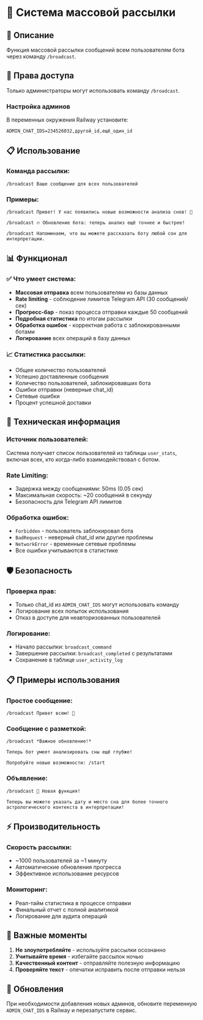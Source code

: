 # 📢 Система массовой рассылки

## 🎯 Описание
Функция массовой рассылки сообщений всем пользователям бота через команду `/broadcast`.

## 🔐 Права доступа
Только администраторы могут использовать команду `/broadcast`.

### Настройка админов
В переменных окружения Railway установите:
```
ADMIN_CHAT_IDS=234526032,другой_id,ещё_один_id
```

## 📋 Использование

### Команда рассылки:
```
/broadcast Ваше сообщение для всех пользователей
```

### Примеры:
```
/broadcast Привет! У нас появились новые возможности анализа снов! 🌙

/broadcast 🔥 Обновление бота: теперь анализ ещё точнее и быстрее!

/broadcast Напоминаем, что вы можете рассказать боту любой сон для интерпретации.
```

## 📊 Функционал

### ✅ Что умеет система:
- **Массовая отправка** всем пользователям из базы данных
- **Rate limiting** - соблюдение лимитов Telegram API (30 сообщений/сек)
- **Прогресс-бар** - показ процесса отправки каждые 50 сообщений
- **Подробная статистика** по итогам рассылки
- **Обработка ошибок** - корректная работа с заблокированными ботами
- **Логирование** всех операций в базу данных

### 📈 Статистика рассылки:
- Общее количество пользователей
- Успешно доставленные сообщения
- Количество пользователей, заблокировавших бота
- Ошибки отправки (неверные chat_id)
- Сетевые ошибки
- Процент успешной доставки

## 🔧 Техническая информация

### Источник пользователей:
Система получает список пользователей из таблицы `user_stats`, включая всех, кто когда-либо взаимодействовал с ботом.

### Rate Limiting:
- Задержка между сообщениями: 50ms (0.05 сек)
- Максимальная скорость: ~20 сообщений в секунду
- Безопасность для Telegram API лимитов

### Обработка ошибок:
- `Forbidden` - пользователь заблокировал бота
- `BadRequest` - неверный chat_id или другие проблемы
- `NetworkError` - временные сетевые проблемы
- Все ошибки учитываются в статистике

## 🛡️ Безопасность

### Проверка прав:
- Только chat_id из `ADMIN_CHAT_IDS` могут использовать команду
- Логирование всех попыток использования
- Отказ в доступе для неавторизованных пользователей

### Логирование:
- Начало рассылки: `broadcast_command`
- Завершение рассылки: `broadcast_completed` с результатами
- Сохранение в таблице `user_activity_log`

## 📋 Примеры использования

### Простое сообщение:
```
/broadcast Привет всем! 👋
```

### Сообщение с разметкой:
```
/broadcast *Важное обновление!* 

Теперь бот умеет анализировать сны ещё глубже! 

Попробуйте новые возможности: /start
```

### Объявление:
```
/broadcast 🌟 Новая функция! 

Теперь вы можете указать дату и место сна для более точного астрологического контекста в интерпретации!
```

## ⚡ Производительность

### Скорость рассылки:
- ~1000 пользователей за ~1 минуту
- Автоматические обновления прогресса
- Эффективное использование ресурсов

### Мониторинг:
- Реал-тайм статистика в процессе отправки
- Финальный отчет с полной аналитикой
- Логирование для аудита операций

## 🚨 Важные моменты

1. **Не злоупотребляйте** - используйте рассылки осознанно
2. **Учитывайте время** - избегайте рассылок ночью
3. **Качественный контент** - отправляйте полезную информацию
4. **Проверяйте текст** - опечатки исправить после отправки нельзя

## 🔄 Обновления

При необходимости добавления новых админов, обновите переменную `ADMIN_CHAT_IDS` в Railway и перезапустите сервис.
